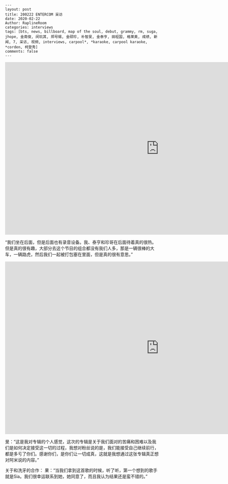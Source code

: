 ```
---
layout: post
title: 200222 ENTERCOM 采访
date: 2020-02-22
Author: RaplineRoom
categories: interviews
tags: [bts, news, billboard, map of the soul, debut, grammy, rm, suga, jhope, 金南俊, 闵玧其, 郑号锡, 金硕珍, 朴智旻, 金泰亨, 田柾国, 格莱美, 成绩, 新闻, 7, 采访, 视频, interviews, carpool*, *karaoke, carpool karaoke, *corden, 柯登秀]
comments: false
--- 
```

<iframe width="1007" height="566" src="https://www.youtube.com/embed/TRYqBJvcuCM" frameborder="0" allow="accelerometer; autoplay; encrypted-media; gyroscope; picture-in-picture" allowfullscreen></iframe>

“我们坐在后面，但是后面也有录音设备。我、泰亨和珍哥在后面待着真的很热。但是真的很有趣，大部分去这个节目的组合都没有我们人多，那是一辆很棒的大车，一辆路虎，然后我们一起被打包塞在里面，但是真的很有意思。”

<iframe width="1007" height="566" src="https://www.youtube.com/embed/7RMAtn3o2Ck" frameborder="0" allow="accelerometer; autoplay; encrypted-media; gyroscope; picture-in-picture" allowfullscreen></iframe>

旻：“这是我对专辑的个人感觉，这次的专辑是关于我们面对的苦痛和困难以及我们是如何决定接受这一切的过程，我想对粉丝说的是，我们能接受自己继续前行，都是多亏了你们。感谢你们，是你们让一切成真，这就是我想通过这张专辑真正想对阿米说的内容。”

关于和洗牙的合作：
果：“当我们拿到这首歌的时候，听了听，第一个想到的歌手就是Sia。我们很幸运联系到她，她同意了，而且我认为结果还是蛮不错的。”